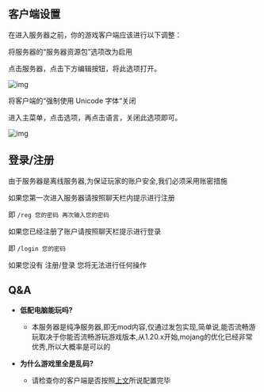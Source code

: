 ## 客户端设置

<span id="客户端">在进入服务器之前，你的游戏客户端应该进行以下调整：</span>

将服务器的“服务器资源包”选项改为启用

点击服务器，点击下方编辑按钮，将此选项打开。

![img](https://docs.superiormc.cn/~gitbook/image?url=https%3A%2F%2Ffiles.gitbook.com%2Fv0%2Fb%2Fgitbook-x-prod.appspot.com%2Fo%2Fspaces%252FEEk6v0nDpw2XjbFaSuym%252Fuploads%252FaG1lK99VUdoNZ2R1jE3g%252F%25E5%25B1%258F%25E5%25B9%2595%25E6%2588%25AA%25E5%259B%25BE%25202022-04-23%2520190455.png%3Falt%3Dmedia%26token%3D963a4362-1c99-4908-994a-b0b309be0ce9&width=768&dpr=4&quality=100&sign=951804a3&sv=1)

将客户端的“强制使用 Unicode 字体“关闭

进入主菜单，点击选项，再点击语言，关闭此选项即可。

![img](https://docs.superiormc.cn/~gitbook/image?url=https%3A%2F%2Ffiles.gitbook.com%2Fv0%2Fb%2Fgitbook-x-prod.appspot.com%2Fo%2Fspaces%252FEEk6v0nDpw2XjbFaSuym%252Fuploads%252FhpnCZYtxl0QUGnF9DGdo%252F%25E5%25B1%258F%25E5%25B9%2595%25E6%2588%25AA%25E5%259B%25BE%25202022-04-23%2520190643.png%3Falt%3Dmedia%26token%3Dfc2e23b5-8dcd-4c31-8257-d8faafdbb090&width=768&dpr=4&quality=100&sign=e64f57d1&sv=1)



## 登录/注册

由于服务器是离线服务器,为保证玩家的账户安全,我们必须采用账密措施

如果您第一次进入服务器请按照聊天栏内提示进行注册

即 `/reg 您的密码 再次输入您的密码`

如果您已经注册了账户请按照聊天栏提示进行登录

即 `/login 您的密码`

如果您没有 注册/登录 您将无法进行任何操作



## Q&A

- **低配电脑能玩吗?**
  - 本服务器是纯净服务器,即无mod内容,仅通过发包实现,简单说,能否流畅游玩取决于你能否流畅游玩游戏版本,从1.20.x开始,mojang的优化已经非常优秀,所以大概率是可以的

- **为什么游戏里全是乱码?**
  - 请检查你的客户端是否按照[上文](#客户端)所说配置完毕